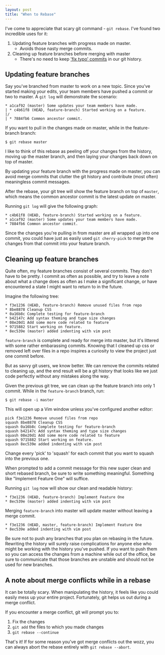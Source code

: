 ```yaml
---
layout: post
title: "When to Rebase"
---
```


I've come to appreciate that scary git command - `git rebase`. I've found two incredible uses for it:

1. Updating feature branches with progress made on master.
    * Avoids those nasty merge commits.
2. Cleaning up feature branches before merging with master
    * There's no need to keep ['fix typo' commits](https://github.com/jshawl/jshawl-v3/commit/b543e75c2fc05cb93b1ab77231fad3d3298de3e0) in our git history.

## Updating feature branches

Say you've branched from master to work on a new topic. Since you've started making your edits,
your team members have pushed a commit or two to master. A `git log` will demonstrate the scenario:

    * a1caf92 (master) Some updates your team members have made.
    | * c4b61f8 (HEAD, feature-branch) Started working on a feature. 
    |/
    | * 7884fb6 Common ancestor commit. 

 If you want to pull in the changes made on master, while in the feature-branch branch:

    $ git rebase master

 I like to think of this rebase as peeling off your changes from the history, moving up the master branch,
 and then laying your changes back down on top of master.

 By updating your feature branch with the progress made on master, you can avoid merge commits that clutter
 the git history and contribute (most often) meaningless commit messages.

 After the rebase, your git tree will show the feature branch on top of `master`, which means the common ancestor commit 
 is the latest update on master.

 Running `git log` will give the following graph:
     
    * c4b61f8 (HEAD, feature-branch) Started working on a feature. 
    * a1caf92 (master) Some updates your team members have made.
    * 7884fb6 Common ancestor commit. 

 Since the changes you're pulling in from master are all wrapped up into one commit, you could have just as easily used `git cherry-pick` to merge the changes
 from that commit into your feature branch.

## Cleaning up feature branches

Quite often, my feature branches consist of several commits. They don't have to be pretty. 
I commit as often as possible, and try to leave a note about what a change does as often as I make
a significant change, or have encountered a state I might want to return to in the future.

Imagine the following tree:

    * f3e1236 (HEAD, feature-branch) Remove unused files from repo
    * 8be8878 Cleanup CSS
    * 0a16b8c Complete testing for feature-branch 
    * b42147c Add syntax theming and type size changes
    * 08e20d1 Add some more code related to feature 
    * 9715882 Start working on feature.
    * 8ec539e (master) added indenting with vim post
 
`feature-branch` is complete and ready for merge into master, but it's littered with some rather embarassing commits.
Knowing that I cleaned up css or removed left over files in a repo inspires a curiosity to view the project just one
commit before. 

But as savvy git users, we know better. We can remove the commits related to cleaning up, and the end result will be a git history
that looks like we just code perfectly without any mistakes along the way. 

Given the previous git tree, we can clean up the feature branch into only 1 commit. While in the `feature-branch` branch, run:

    $ git rebase -i master

This will open up a Vim window unless you've configured another editor:

    pick f3e1236 Remove unused files from repo
    squash 8be8878 Cleanup CSS
    squash 0a16b8c Complete testing for feature-branch
    squash b42147c Add syntax theming and type size changes
    squash 08e20d1 Add some more code related to feature
    squash 9715882 Start working on feature.
    squash 8ec539e added indenting with vim post

Change every 'pick' to 'squash' for each commit that you want to squash into the previous one. 

When prompted to add a commit message for this new super clean and short rebased branch, be sure to write something meaningful. Something like "Implement Feature One"
will suffice.

Running `git log` now will show our clean and readable history:

    * f3e1236 (HEAD, feature-branch) Implement Feature One
    * 8ec539e (master) added indenting with vim post

Merging `feature-branch` into master will update master without leaving a merge commit.

    * f3e1236 (HEAD, master, feature-branch) Implement Feature One
    * 8ec539e added indenting with vim post

Be sure not to push any branches that you plan on rebasing in the future. Rewriting the history will surely
raise complications for anyone else who might be working with the history you've pushed. If you want to push them so you can
access the changes from a machine while out of the office, be sure to communicate that those branches are unstable and should not be used for new branches.

## A note about merge conflicts while in a rebase

It can be totally scary. When manipulating the history, it feels like you could easily mess up your entire project. Fortunately,
git helps us out during a merge conflict.

If you encounter a merge conflict, git will prompt you to:

1. Fix the changes
2. `git add` the files to which you made changes
3. `git rebase --continue`

That's it! If for some reason you've got merge conflicts out the wozz, you can always abort the rebase entirely with
`git rebase --abort`.


